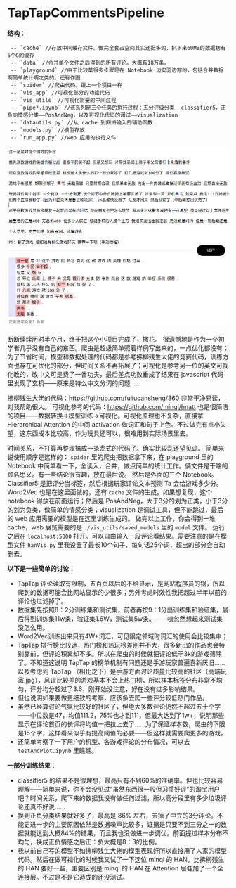 # TapTapCommentsPipeline

**结构**：
```
 -- `cache` //存放中间缓存文件。做完全套占空间其实还挺多的，扒下来60MB的数据楞有5个G的缓存
 -- `data` //合并单个文件之后得到的所有评论。大概有18万条。
 -- `playground` //由于比较菜很多步骤是在 Notebook 边实验边写的，包括合并数据啊简单统计啊之类的。还有作图
 -- `spider` //爬虫代码。跟上一个项目一样
 -- `vis_app` //可视化部分的功能代码
 -- `vis_utils` //可视化需要的中间过程
 -- `pipe*.ipynb` //该系列是三个任务的执行过程：五分评级分类——classifier5，正负向情感分类——PosAndNeg，以及可视化代码的调试——visualization
 -- `datautils.py` //从 cache 到网络输入的辅助函数
 -- `models.py` //模型存放
 -- `run_app.py` //web 应用的执行文件
```

![sample](./sample.png)
 
断断续续历时半个月，终于把这个小项目完成了，撒花。
很遗憾地是作为一个初学者几乎没有自己的东西。爬虫是超级简单照着样例写出来的，一点优化都没有；为了节省时间，模型和数据处理的代码都是参考拂柳残生大佬的竞赛代码，训练方面也存在可优化的部分，但时间关系不再拓展了；可视化是参考另一位的英文可视化改的，改中文可是费了一番功夫，最后差点功败垂成了结果在 javascript 代码里发现了玄机——原来是特么中文分词的问题……

拂柳残生大佬的代码：https://github.com/fuliucansheng/360
非常干净易读，对我帮助很大。
可视化参考的代码：https://github.com/minqi/hnatt
也是很简洁的项目——数据转换->模型训练->可视化。可视化原理也不复杂，直接拿 Hierarchical Attention 的中间 activation 做词汇和句子上色。不过做完有点小失望，这东西成本比较高，作为玩具还可以，很难用到实际场景里去。

时间关系，不打算再整理搞成一条龙式的代码了。确实比较乱还望见谅。
简单来说使用顺序是这样的：
`spider` 里的爬虫把数据拿下来，在 playground 里的 Notebook 中简单看一下，全读入，合并，做点简单的统计工作。俩文件是干啥的顾名思义。有一些结论很有趣，放在最后说。
然后是外面的三个 Notebook。Classifier5 是把评分当标签，然后根据玩家评论文本预测 Ta 会给游戏多少分。Word2Vec 也是在这里面做的，还有 `cache` 文件的生成。如果想复现，这个 notebook 得放在前面运行；然后是 PosAndNeg，大于3分的划为正类，小于3分的划为负类，做简单的情感分类；visualization 是调试工具，但不能跳过，最后的 web 应用需要的模型是在这里训练生成的。
做完以上工作，你会得到一堆 cache，web 展览需要的是 `./vis_utils/saved_models` 里的 `model` 文件。
运行之后在 `localhost:5000` 打开。可以自由输入一段评论看结果。需要注意的是在模型文件 `hanVis.py` 里我设置了最长10个句子、每句话25个词，超出的部分会自动删去。

**以下是一些简单的讨论：**
 - TapTap 评论读取有限制，五百页以后的不给显示，是网站程序员的锅，所以爬到的数据可能会比网站显示的少很多；另外考虑时效性我把超过半年以前的评论也过滤掉了。
 - 数据集先按照8：2分训练集和测试集，前者再按9：1分出训练集和验证集，最后得到训练集11w条，验证集1.6W，测试集5w条。——咦忽然想起来测试集没怎么用。
 - Word2Vec训练出来只有4W+词汇，可见限定领域时词汇的使用会比较集中；
 - TapTap 排行榜比较迷，热门榜和热玩榜差别并不大，很多新出的作品也会特别靠前，但评论积累却不多。所以在爬虫的时候就把评论低于3k的游戏筛除了。不知道这说明 TapTap 的榜单机制有问题还是手游玩家普遍喜新厌旧……以及考虑到 TapTap （相比之下）是手游方面讨论质量比较高的社区（高端玩家.jpg），风评比较差的游戏基本不会上热门榜，所以样本标签分布非常不均匀，评分均分超过了3.6，刚开始没注意，好在没有过多影响结果。
 - 但也说明如果要做更细致的考察，应该多去爬一些评分较低热门作品。
 - 虽然已经算讨论气氛比较好的社区了，但绝大多数评论仍然不超过五十个字——中位数是47，均值111.2，75%也才到111，但最大达到了1w+，说明那些显示在评论首页的长评将均值一把拉上去了……为了保证样本数，爬虫的下限是15个字，这样看来似乎有提高阈值的必要——但这样就需要爬更多的游戏。
 - 还简单考察了一下用户的机型、各游戏评论的分布情况，可以去 `testAndPlot.ipynb` 里瞧瞧。


**一部分训练结果**：
 - classifier5 的结果不是很理想，最高只有不到60%的准确率。但也比较容易理解——简单来说，你不会没见过“虽然东西很一般但习惯好评”的淘宝用户吧？时间关系，爬下来的数据我没有做任何过滤，所以高分段里有多少垃圾评论还真不好说……
 - 换到正负分类结果就好多了，最高是 86% 左右，去掉了中立的3分评论。不能更进一步的主要原因依然是数据噪声比较多，证据是只要不到三分之一的数据就能达到大概84%的结果，而且我也没做进一步调优。前面提过样本分布不均匀，换成正负情感之后正：负大概是8：3的比例。
 - 我以前自己写的模型不如拂柳残生大佬的模型表现好所以直接用了人家的模型代码。然后在做可视化的时候我又试了一下这位 minqi 的 HAN，比拂柳残生的 HAN 要好一些，主要区别是 minqi 的 HAN 在 Attention 层各加了一个全连接层。不过是不是它造成的还没测试。

